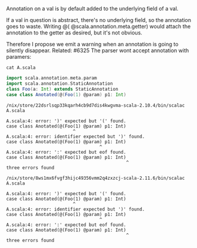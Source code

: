 Annotation on a val is by default added to the underlying field of a val. 

If a val in question is abstract, there's no underlying field, so the annotation goes to waste. Writing @(<annotation> @scala.annotation.meta.getter) would attach the annotation to the getter as desired, but it's not obvious.

Therefore I propose we emit a warning when an annotation is going to silently disappear.
Related: #6325
The parser wont accept annotation with paramers:

`cat A.scala`

```scala
import scala.annotation.meta.param
import scala.annotation.StaticAnnotation
class Foo(a: Int) extends StaticAnnotation
case class Anotated(@(Foo(1) @param) p1: Int)
```

`/nix/store/22dsrlsqp33kqarh4cb9d7dis4kwgvma-scala-2.10.4/bin/scalac A.scala`
```
A.scala:4: error: ')' expected but '(' found.
case class Anotated(@(Foo(1) @param) p1: Int)
                         ^
A.scala:4: error: identifier expected but ')' found.
case class Anotated(@(Foo(1) @param) p1: Int)
                                   ^
A.scala:4: error: ':' expected but eof found.
case class Anotated(@(Foo(1) @param) p1: Int)
                                             ^
three errors found
```

`/nix/store/8ws1mx6fvgf3hijc49356vmm2q4zxzcj-scala-2.11.6/bin/scalac A.scala`
```
A.scala:4: error: ')' expected but '(' found.
case class Anotated(@(Foo(1) @param) p1: Int)
                         ^
A.scala:4: error: identifier expected but ')' found.
case class Anotated(@(Foo(1) @param) p1: Int)
                                   ^
A.scala:4: error: ':' expected but eof found.
case class Anotated(@(Foo(1) @param) p1: Int)
                                             ^
three errors found
```
